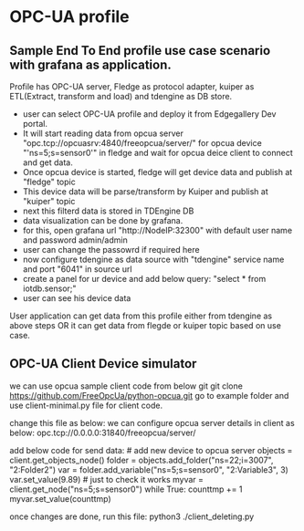 # OPC-UA profile

## Sample End To End profile use case scenario with grafana as application.
Profile has OPC-UA server, Fledge as protocol adapter, kuiper as ETL(Extract, transform and load) and tdengine as DB store.
- user can select OPC-UA profile and deploy it from Edgegallery Dev portal.
- It will start reading data from opcua server "opc.tcp://opcuasrv:4840/freeopcua/server/" for opcua device "'ns=5;s=sensor0'"   in fledge and wait for opcua deice client to connect and get data.
- Once opcua device is started, fledge will get device data and publish at "fledge" topic
- This device data will be parse/transform by Kuiper and publish at "kuiper" topic
- next this filterd data is stored in TDEngine DB
- data visualization can be done by grafana.
- for this, open grafana url "http://NodeIP:32300" with default user name and password admin/admin
- user can change the passowrd if required here
- now configure tdengine as data source with "tdengine" service name and port "6041" in source url
- create a panel for ur device and add below query: "select * from iotdb.sensor;"
- user can see his device data

 User application can get data from this profile either from tdengine as above steps OR it can get data from flegde or kuiper topic based on use case.
 
## OPC-UA Client Device simulator
we can use opcua sample client code from below git
git clone https://github.com/FreeOpcUa/python-opcua.git
go to example folder and use client-minimal.py file for client code.

change this file as below:
we can configure opcua server details in client as below:
opc.tcp://0.0.0.0:31840/freeopcua/server/

add below code for send data:
        # add new device to opcua server
        objects = client.get_objects_node()
        folder = objects.add_folder("ns=22;i=3007", "2:Folder2")
        var = folder.add_variable("ns=5;s=sensor0", "2:Variable3", 3)
        var.set_value(9.89) # just to check it works
        myvar = client.get_node("ns=5;s=sensor0")
        while True:
            counttmp += 1
            myvar.set_value(counttmp)

once changes are done, run this file:
python3 ./client_deleting.py
